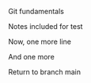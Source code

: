 Git fundamentals



Notes included for test



Now, one more line



And one more



Return to branch main

